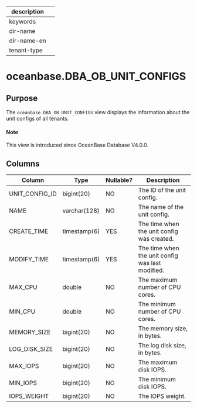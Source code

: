 | description ||
|---|---|
| keywords ||
| dir-name ||
| dir-name-en ||
| tenant-type ||

# oceanbase.DBA_OB_UNIT_CONFIGS

## Purpose

The `oceanbase.DBA_OB_UNIT_CONFIGS` view displays the information about the unit configs of all tenants.

<main id="notice" type='explain'>
  <h4>Note</h4>
  <p>This view is introduced since OceanBase Database V4.0.0. </p>
</main>

## Columns

| Column | Type | Nullable? | Description |
|-----------------|--------------|------------|------------------|
| UNIT_CONFIG_ID | bigint(20) | NO | The ID of the unit config. |
| NAME | varchar(128) | NO | The name of the unit config. |
| CREATE_TIME | timestamp(6) | YES | The time when the unit config was created. |
| MODIFY_TIME | timestamp(6) | YES | The time when the unit config was last modified. |
| MAX_CPU | double | NO | The maximum number of CPU cores. |
| MIN_CPU | double | NO | The minimum number of CPU cores. |
| MEMORY_SIZE | bigint(20) | NO | The memory size, in bytes. |
| LOG_DISK_SIZE | bigint(20) | NO | The log disk size, in bytes. |
| MAX_IOPS | bigint(20) | NO | The maximum disk IOPS. |
| MIN_IOPS | bigint(20) | NO | The minimum disk IOPS. |
| IOPS_WEIGHT | bigint(20) | NO | The IOPS weight. |
